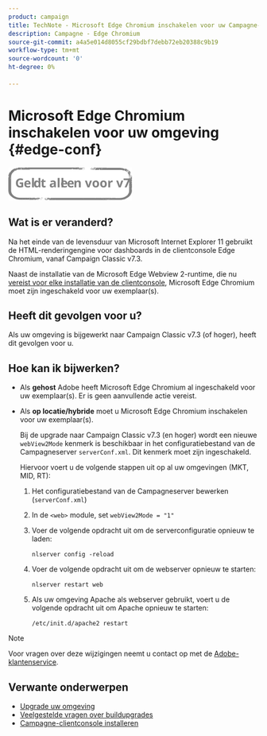 ```yaml
---
product: campaign
title: TechNote - Microsoft Edge Chromium inschakelen voor uw Campagne-omgeving
description: Campagne - Edge Chromium
source-git-commit: a4a5e014d8055cf29bdbf7debb72eb20388c9b19
workflow-type: tm+mt
source-wordcount: '0'
ht-degree: 0%

---
```



# Microsoft Edge Chromium inschakelen voor uw omgeving {#edge-conf}

![](../../assets/v7-only.svg)


## Wat is er veranderd?

Na het einde van de levensduur van Microsoft Internet Explorer 11 gebruikt de HTML-renderingengine voor dashboards in de clientconsole Edge Chromium, vanaf Campaign Classic v7.3.

Naast de installatie van de Microsoft Edge Webview 2-runtime, die nu [vereist voor elke installatie van de clientconsole](../../installation/using/installing-the-client-console.md#webview), Microsoft Edge Chromium moet zijn ingeschakeld voor uw exemplaar(s).

## Heeft dit gevolgen voor u?

Als uw omgeving is bijgewerkt naar Campaign Classic v7.3 (of hoger), heeft dit gevolgen voor u.

## Hoe kan ik bijwerken?

* Als **gehost** Adobe heeft Microsoft Edge Chromium al ingeschakeld voor uw exemplaar(s). Er is geen aanvullende actie vereist.

* Als **op locatie/hybride** moet u Microsoft Edge Chromium inschakelen voor uw exemplaar(s).

   Bij de upgrade naar Campaign Classic v7.3 (en hoger) wordt een nieuwe `webView2Mode` kenmerk is beschikbaar in het configuratiebestand van de Campagneserver `serverConf.xml`. Dit kenmerk moet zijn ingeschakeld.

   Hiervoor voert u de volgende stappen uit op al uw omgevingen (MKT, MID, RT):

   1. Het configuratiebestand van de Campagneserver bewerken (`serverConf.xml`)
   1. In de `<web>` module, set `webView2Mode = "1"`
   1. Voer de volgende opdracht uit om de serverconfiguratie opnieuw te laden:

      ```
      nlserver config -reload
      ```

   1. Voer de volgende opdracht uit om de webserver opnieuw te starten:

      ```
      nlserver restart web
      ```

   1. Als uw omgeving Apache als webserver gebruikt, voert u de volgende opdracht uit om Apache opnieuw te starten:

      ```
      /etc/init.d/apache2 restart
      ```


>[!NOTE]
>
>Voor vragen over deze wijzigingen neemt u contact op met de [Adobe-klantenservice](https://helpx.adobe.com/nl/enterprise/admin-guide.html/enterprise/using/support-for-experience-cloud.ug.html).

## Verwante onderwerpen

* [Upgrade uw omgeving](../../production/using/build-upgrade.md)
* [Veelgestelde vragen over buildupgrades](../../platform/using/faq-build-upgrade.md)
* [Campagne-clientconsole installeren](../../installation/using/installing-the-client-console.md)

